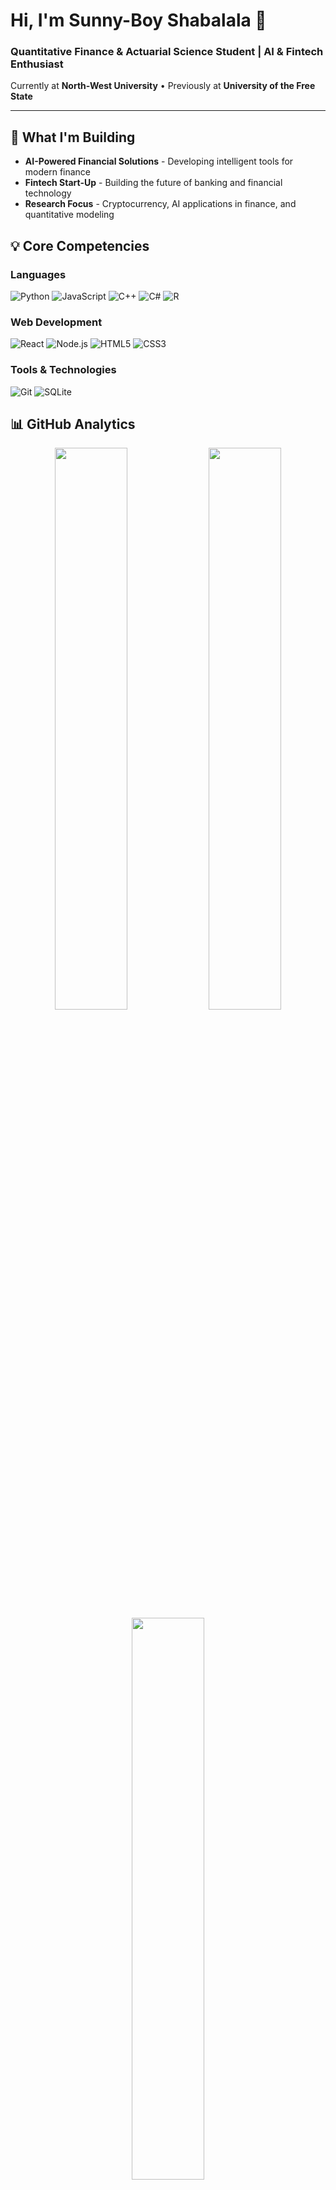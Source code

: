 # Hi, I'm Sunny-Boy Shabalala 👋

### Quantitative Finance & Actuarial Science Student | AI & Fintech Enthusiast

Currently at **North-West University** • Previously at **University of the Free State**

---

## 🎯 What I'm Building

- **AI-Powered Financial Solutions** - Developing intelligent tools for modern finance
- **Fintech Start-Up** - Building the future of banking and financial technology
- **Research Focus** - Cryptocurrency, AI applications in finance, and quantitative modeling

## 💡 Core Competencies

### Languages
![Python](https://img.shields.io/badge/Python-3776AB?style=flat-square&logo=python&logoColor=white)
![JavaScript](https://img.shields.io/badge/JavaScript-F7DF1E?style=flat-square&logo=javascript&logoColor=black)
![C++](https://img.shields.io/badge/C++-00599C?style=flat-square&logo=c%2B%2B&logoColor=white)
![C#](https://img.shields.io/badge/C%23-239120?style=flat-square&logo=csharp&logoColor=white)
![R](https://img.shields.io/badge/R-276DC3?style=flat-square&logo=r&logoColor=white)

### Web Development
![React](https://img.shields.io/badge/React-61DAFB?style=flat-square&logo=react&logoColor=black)
![Node.js](https://img.shields.io/badge/Node.js-339933?style=flat-square&logo=node.js&logoColor=white)
![HTML5](https://img.shields.io/badge/HTML5-E34F26?style=flat-square&logo=html5&logoColor=white)
![CSS3](https://img.shields.io/badge/CSS3-1572B6?style=flat-square&logo=css3&logoColor=white)

### Tools & Technologies
![Git](https://img.shields.io/badge/Git-F05032?style=flat-square&logo=git&logoColor=white)
![SQLite](https://img.shields.io/badge/SQLite-003B57?style=flat-square&logo=sqlite&logoColor=white)

## 📊 GitHub Analytics

<div align="center">
  <img src="https://github-readme-stats.vercel.app/api?username=sunny-bboy&theme=tokyonight&show_icons=true&hide_border=true&count_private=true" width="48%" />
  <img src="https://github-readme-streak-stats.herokuapp.com/?user=sunny-bboy&theme=tokyonight&hide_border=true" width="48%" />
</div>

<div align="center">
  <img src="https://github-readme-stats.vercel.app/api/top-langs/?username=sunny-bboy&theme=tokyonight&hide_border=true&layout=compact&langs_count=6" width="48%" />
</div>

## 🤝 Let's Connect

[![LinkedIn](https://img.shields.io/badge/LinkedIn-0077B5?style=for-the-badge&logo=linkedin&logoColor=white)](https://www.linkedin.com/in/sunny-boy-shabalala/)
[![Twitter/X](https://img.shields.io/badge/X-000000?style=for-the-badge&logo=x&logoColor=white)](https://x.com/@sunnybboy_)

---

<div align="center">
  <i>Building the intersection of finance and technology, one commit at a time.</i>
</div>
